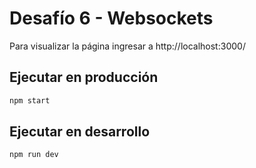 # Desafío 6 - Websockets

Para visualizar la página ingresar a http://localhost:3000/ 

## Ejecutar en producción


```sh
npm start
```

## Ejecutar en desarrollo


```sh
npm run dev
```